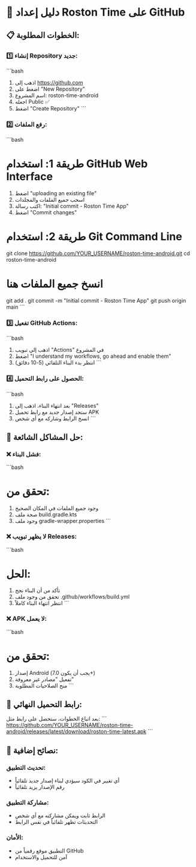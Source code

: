 # 🚀 دليل إعداد Roston Time على GitHub

## 📋 الخطوات المطلوبة:

### 1️⃣ إنشاء Repository جديد:
\`\`\`bash
1. اذهب إلى https://github.com
2. اضغط على "New Repository"
3. اسم المشروع: roston-time-android
4. اجعله Public ✅
5. اضغط "Create Repository"
\`\`\`

### 2️⃣ رفع الملفات:
\`\`\`bash
# طريقة 1: استخدام GitHub Web Interface
1. اضغط "uploading an existing file"
2. اسحب جميع الملفات والمجلدات
3. اكتب رسالة: "Initial commit - Roston Time App"
4. اضغط "Commit changes"

# طريقة 2: استخدام Git Command Line
git clone https://github.com/YOUR_USERNAME/roston-time-android.git
cd roston-time-android
# انسخ جميع الملفات هنا
git add .
git commit -m "Initial commit - Roston Time App"
git push origin main
\`\`\`

### 3️⃣ تفعيل GitHub Actions:
\`\`\`bash
1. اذهب إلى تبويب "Actions" في المشروع
2. اضغط "I understand my workflows, go ahead and enable them"
3. انتظر بدء البناء التلقائي (5-10 دقائق)
\`\`\`

### 4️⃣ الحصول على رابط التحميل:
\`\`\`bash
1. بعد انتهاء البناء، اذهب إلى "Releases"
2. ستجد إصدار جديد مع رابط تحميل APK
3. انسخ الرابط وشاركه مع أي شخص
\`\`\`

## 🔧 حل المشاكل الشائعة:

### ❌ فشل البناء:
\`\`\`bash
# تحقق من:
1. وجود جميع الملفات في المكان الصحيح
2. صحة ملف build.gradle.kts
3. وجود ملف gradle-wrapper.properties
\`\`\`

### ❌ لا يظهر تبويب Releases:
\`\`\`bash
# الحل:
1. تأكد من أن البناء نجح
2. تحقق من وجود ملف .github/workflows/build.yml
3. انتظر انتهاء البناء كاملاً
\`\`\`

### ❌ APK لا يعمل:
\`\`\`bash
# تحقق من:
1. إصدار Android (يجب أن يكون 7.0+)
2. تفعيل "مصادر غير معروفة"
3. منح الصلاحيات المطلوبة
\`\`\`

## 📱 رابط التحميل النهائي:
بعد اتباع الخطوات، ستحصل على رابط مثل:
\`\`\`
https://github.com/YOUR_USERNAME/roston-time-android/releases/latest/download/roston-time-latest.apk
\`\`\`

## 🎯 نصائح إضافية:

### تحديث التطبيق:
- أي تغيير في الكود سيؤدي لبناء إصدار جديد تلقائياً
- رقم الإصدار يزيد تلقائياً

### مشاركة التطبيق:
- الرابط ثابت ويمكن مشاركته مع أي شخص
- التحديثات تظهر تلقائياً في نفس الرابط

### الأمان:
- التطبيق موقع رقمياً من GitHub
- آمن للتحميل والاستخدام
